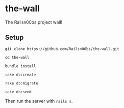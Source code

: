 # the-wall
The Railsn00bs project wall!

Setup
----

```
git clone https://github.com/Railsn00bs/the-wall.git

cd the-wall

bundle install

rake db:create

rake db:migrate

rake db:seed
```

Then run the server with `rails s`.
